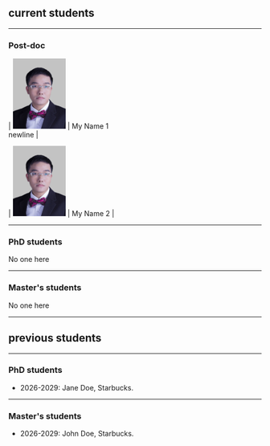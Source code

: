 ## current students

---

### Post-doc

| <img src="/assets/img/prof_pic.jpg" style="height: 10em; "> | My Name 1 <br>newline |

| <img src="/assets/img/prof_pic.jpg" style="height: 10em; "> | My Name 2 |

---

### PhD students

No one here

---

### Master's students

No one here

---

## previous students

---

### PhD students

- 2026-2029: Jane Doe, Starbucks.

---

### Master's students

- 2026-2029: John Doe, Starbucks.
